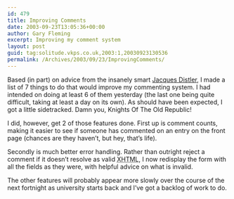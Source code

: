 ```yaml
---
id: 479
title: Improving Comments
date: 2003-09-23T13:05:36+00:00
author: Gary Fleming
excerpt: Improving my comment system
layout: post
guid: tag:solitude.vkps.co.uk,2003:1,20030923130536
permalink: /Archives/2003/09/23/ImprovingComments/
---
```

Based (in part) on advice from the insanely smart [Jacques Distler](http://golem.ph.utexas.edu/~distler/blog/index.shtml), I made a list of 7 things to do that would improve my commenting system. I had intended on doing at least 6 of them yesterday (the last one being quite difficult, taking at least a day on its own). As should have been expected, I got a little sidetracked. Damn you, Knights Of The Old Republic!

I did, however, get 2 of those features done. First up is comment counts, making it easier to see if someone has commented on an entry on the front page (chances are they haven&#8217;t, but hey, that&#8217;s life).

Secondly is much better error handling. Rather than outright reject a comment if it doesn&#8217;t resolve as valid <acronym title="eXtensible HyperText Markup Language">XHTML</acronym>, I now redisplay the form with all the fields as they were, with helpful advice on what is invalid.

The other features will probably appear more slowly over the course of the next fortnight as university starts back and I&#8217;ve got a backlog of work to do.